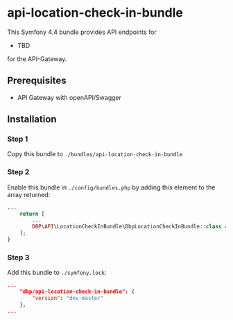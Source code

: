 # api-location-check-in-bundle

This Symfony 4.4 bundle provides API endpoints for

- TBD

for the API-Gateway.

## Prerequisites

- API Gateway with openAPI/Swagger

## Installation

### Step 1

Copy this bundle to `./bundles/api-location-check-in-bundle`

### Step 2

Enable this bundle in `./config/bundles.php` by adding this element to the array returned:

```php
...
    return [
        ...
        DBP\API\LocationCheckInBundle\DbpLocationCheckInBundle::class => ['all' => true],
    ];
}
```

### Step 3

Add this bundle to `./symfony.lock`:

```json
...
    "dbp/api-location-check-in-bundle": {
        "version": "dev-master"
    },
...
```
